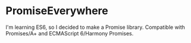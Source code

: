 # PromiseEverywhere
I'm learning ES6, so I decided to make a Promise library. Compatible with Promises/A+ and ECMAScript 6/Harmony Promises.

